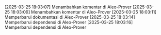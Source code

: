 [2025-03-25 18:03:07] Menambahkan komentar di Aleo-Prover
[2025-03-25 18:03:09] Menambahkan komentar di Aleo-Prover
[2025-03-25 18:03:11] Memperbarui dokumentasi di Aleo-Prover
[2025-03-25 18:03:14] Memperbarui dependensi di Aleo-Prover
[2025-03-25 18:03:16] Memperbarui dependensi di Aleo-Prover

